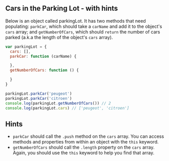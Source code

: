 Cars in the Parking Lot - with hints
------
Below is an object called parkingLot. It has two methods that need populating: `parkCar`, which should take a `carName` and add it to the object's `cars` array; and `getNumberOfCars`, which should `return` the number of cars parked (a.k.a the length of the object's `cars` array).

```js
var parkingLot = {
  cars: [],
  parkCar: function (carName) {

  },
  getNumberOfCars: function () {

  }
}

parkingLot.parkCar('peugeot')
parkingLot.parkCar('citroen')
console.log(parkingLot.getNumberOfCars()) // 2
console.log(parkingLot.cars) // ['peugeot', 'citroen']
```

Hints
------
* `parkCar` should call the `.push` method on the `cars` array. You can access methods and properties from within an object with the `this` keyword. 
* `getNumberOfCars` should call the `.length` property on the `cars` array. Again, you should use the `this` keyword to help you find that array.